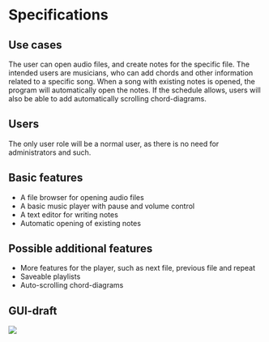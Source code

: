 # Specifications

## Use cases

The user can open audio files, and create notes for the specific file. The intended users are 
musicians, who can add chords and other information related to a specific song. When a song with 
existing notes is opened, the program will automatically open the notes. If the schedule allows, 
users will also be able to add automatically scrolling chord-diagrams.

## Users

The only user role will be a normal user, as there is no need for administrators and such.

## Basic features

- A file browser for opening audio files
- A basic music player with pause and volume control
- A text editor for writing notes
- Automatic opening of existing notes


## Possible additional features
- More features for the player, such as next file, previous file and repeat
- Saveable playlists
- Auto-scrolling chord-diagrams

## GUI-draft

<img src="https://raw.githubusercontent.com/Teo44/ot-harjoitustyo/master/documentation/GUI-draft.png">
